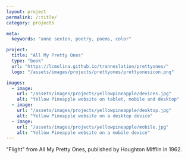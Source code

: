 ```yaml
---
layout: project
permalink: /:title/
category: projects

meta:
  keywords: "anne sexton, poetry, poems, color"

project:
  title: "All My Pretty Ones"
  type: "book"
  url: "https://lcmolina.github.io/tranneslation/prettyones/"
  logo: "/assets/images/projects/prettyones/prettyonesicon.png"

images:
  - image:
    url: "/assets/images/projects/yellowpineapple/devices.jpg"
    alt: "Yellow Pineapple website on tablet, mobile and desktop"
  - image:
    url: "/assets/images/projects/yellowpineapple/desktop.jpg"
    alt: "Yellow Pineapple website on a desktop device"
  - image:
    url: "/assets/images/projects/yellowpineapple/mobile.jpg"
    alt: "Yellow Pineapple website on a mobile device"
---
```

<p>"Flight" from All My Pretty Ones, published by Houghton Mifflin in 1962.</p>
